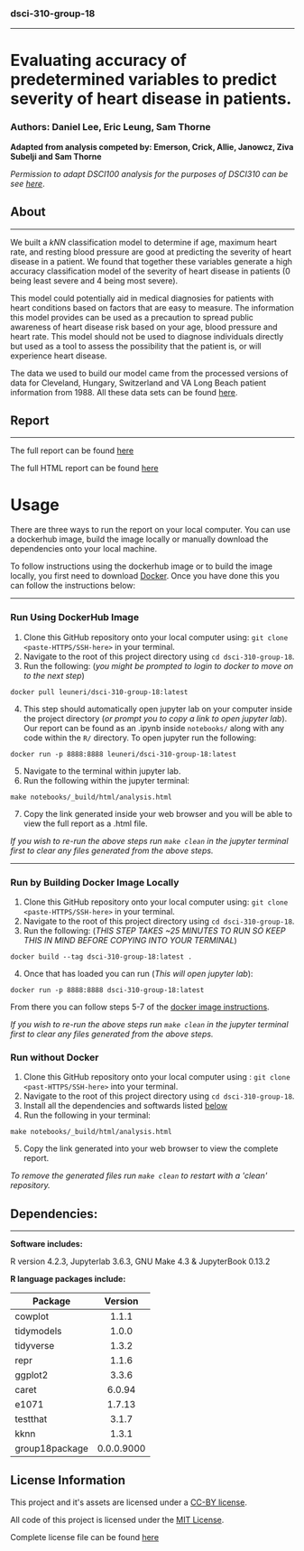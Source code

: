 ### dsci-310-group-18
---

# Evaluating accuracy of predetermined variables to predict severity of heart disease in patients.

### Authors: Daniel Lee, Eric Leung, Sam Thorne

**Adapted from analysis competed by: Emerson, Crick, Allie, Janowcz, Ziva Subelji and Sam Thorne**

*Permission to adapt DSCI100 analysis for the purposes of DSCI310 can be see [here](PERMISSIONS/analysis-permission.jpeg)*.


## About
---

We built a $kNN$ classification model to determine if age, maximum heart rate, and resting blood pressure are good at predicting the severity of heart disease in a patient. We found that together these variables generate a high accuracy classification model of the severity of heart disease in patients (0 being least severe and 4 being most severe). 

This model could potentially aid in medical diagnosies for patients with heart conditions based on factors that are easy to measure. The information this model provides can be used as a precaution to spread public awareness of heart disease risk based on your age, blood pressure and heart rate. This model should not be used to diagnose individuals directly but used as a tool to assess the possibility that the patient is, or will experience heart disease. 

The data we used to build our model came from the processed versions of data for Cleveland, Hungary, Switzerland and VA Long Beach patient information from 1988. All these data sets can be found [here](https://archive.ics.uci.edu/ml/datasets/Heart+Disease).

## Report

---

The full report can be found [here](analysis.ipynb)

The full HTML report can be found [here](notebooks/_build/html/analysis.html)

# Usage

There are three ways to run the report on your local computer. You can use a dockerhub image, build the image locally or manually download the dependencies onto your local machine.

To follow instructions using the dockerhub image or to build the image locally, you first need to download [Docker](https://www.docker.com/get-started/). Once you have done this you can follow the instructions below:

---
### Run Using DockerHub Image

1. Clone this GitHub repository onto your local computer using: `git clone <paste-HTTPS/SSH-here>` in your terminal.
2. Navigate to the root of this project directory using `cd dsci-310-group-18`.
3. Run the following: (*you might be prompted to login to docker to move on to the next step*)

```
docker pull leuneri/dsci-310-group-18:latest
```
4. This step should automatically open jupyter lab on your computer inside the project directory (*or prompt you to copy a link to open jupyter lab*). Our report can be found as an .ipynb inside `notebooks/` along with any code within the `R/` directory. To open jupyter run the following:
```
docker run -p 8888:8888 leuneri/dsci-310-group-18:latest
```

5. Navigate to the terminal within jupyter lab. 
6. Run the following within the jupyter terminal: 
```
make notebooks/_build/html/analysis.html
```
7. Copy the link generated inside your web browser and you will be able to view the full report as a .html file.

*If you wish to re-run the above steps run `make clean` in the jupyter terminal first to clear any files generated from the above steps.*

---

### Run by Building Docker Image Locally

1. Clone this GitHub repository onto your local computer using: `git clone <paste-HTTPS/SSH-here>` in your terminal.
2. Navigate to the root of this project directory using `cd dsci-310-group-18`.
3. Run the following: (*THIS STEP TAKES ~25 MINUTES TO RUN SO KEEP THIS IN MIND BEFORE COPYING INTO YOUR TERMINAL*)
```
docker build --tag dsci-310-group-18:latest .
```
4. Once that has loaded you can run (*This will open jupyter lab*):
```
docker run -p 8888:8888 dsci-310-group-18:latest
```

From there you can follow steps 5-7 of the [docker image instructions](#run-using-dockerhub-image).

*If you wish to re-run the above steps run `make clean` in the jupyter terminal first to clear any files generated from the above steps.*

### Run without Docker

1. Clone this GitHub repository onto your local computer using : `git clone <past-HTTPS/SSH-here>` into your terminal. 
2. Navigate to the root of this project directory using `cd dsci-310-group-18`.
3. Install all the dependencies and softwards listed [below](#dependencies)
4. Run the following in your terminal:
```
make notebooks/_build/html/analysis.html
```
5. Copy the link generated into your web browser to view the complete report.

*To remove the generated files run `make clean` to restart with a 'clean' repository.*

## Dependencies:
---
**Software includes:**

R version 4.2.3, Jupyterlab 3.6.3, GNU Make 4.3 & JupyterBook 0.13.2

**R language packages include:**

|Package     |Version   |
| ---------- |:--------:|
|cowplot     |1.1.1     |
|tidymodels  |1.0.0     |
|tidyverse   |1.3.2     |
|repr        |1.1.6     |
|ggplot2     |3.3.6     |
|caret       |6.0.94    |
|e1071       |1.7.13    |
|testthat    |3.1.7     |
|kknn | 1.3.1|
|group18package|0.0.0.9000|


## License Information

This project and it's assets are licensed under a [CC-BY license](https://creativecommons.org/licenses/by-nc-nd/4.0/legalcode).

All code of this project is licensed under the [MIT License](https://opensource.org/license/mit/).

Complete license file can be found [here](LICENSE.md)
